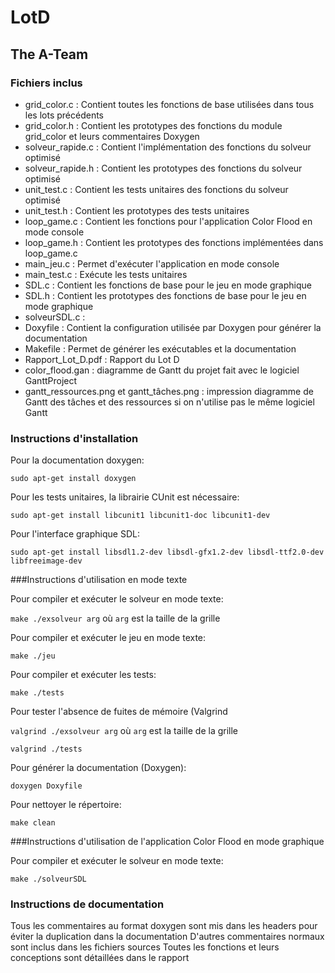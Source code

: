 # LotD

## The A-Team  <Color Flood>

### Fichiers inclus
* grid_color.c : Contient toutes les fonctions de base utilisées dans tous les lots précédents
* grid_color.h : Contient les prototypes des fonctions du module grid_color et leurs commentaires Doxygen
* solveur_rapide.c : Contient l'implémentation des fonctions du solveur optimisé
* solveur_rapide.h : Contient les prototypes des fonctions du solveur optimisé
* unit_test.c : Contient les tests unitaires des fonctions du solveur optimisé
* unit_test.h : Contient les prototypes des tests unitaires
* loop_game.c : Contient les fonctions pour l'application Color Flood en mode console
* loop_game.h : Contient les prototypes des fonctions implémentées dans loop_game.c
* main_jeu.c : Permet d'exécuter l'application en mode console
* main_test.c : Exécute les tests unitaires
* SDL.c : Contient les fonctions de base pour le jeu en mode graphique
* SDL.h : Contient les prototypes des fonctions de base pour le jeu en mode graphique
* solveurSDL.c : 
* Doxyfile : Contient la configuration utilisée par Doxygen pour générer la documentation
* Makefile : Permet de générer les exécutables et la documentation
* Rapport_Lot_D.pdf : Rapport du Lot D
* color_flood.gan : diagramme de Gantt du projet fait avec le logiciel GanttProject
* gantt_ressources.png et gantt_tâches.png : impression diagramme de Gantt des tâches et des ressources si on n'utilise pas le même logiciel Gantt


### Instructions d'installation

Pour la documentation doxygen:

`sudo apt-get install doxygen`

Pour les tests unitaires, la librairie CUnit est nécessaire:

`sudo apt-get install libcunit1 libcunit1-doc libcunit1-dev`

Pour l'interface graphique SDL:

`sudo apt-get install libsdl1.2-dev libsdl-gfx1.2-dev libsdl-ttf2.0-dev libfreeimage-dev`

###Instructions d'utilisation en mode texte

Pour compiler et exécuter le solveur en mode texte:

`make ./exsolveur arg` où `arg` est la taille de la grille

Pour compiler et exécuter le jeu en mode texte:

`make ./jeu`

Pour compiler et exécuter les tests:

`make ./tests`

Pour tester l'absence de fuites de mémoire (Valgrind

`valgrind ./exsolveur arg` où `arg` est la taille de la grille

`valgrind ./tests`

Pour générer la documentation (Doxygen):

`doxygen Doxyfile `

Pour nettoyer le répertoire:

`make clean`

###Instructions d'utilisation de l'application Color Flood en mode graphique



Pour compiler et exécuter le solveur en mode texte:

`make ./solveurSDL`

### Instructions de documentation

Tous les commentaires au format doxygen sont mis dans les headers pour éviter la duplication dans la documentation
D'autres commentaires normaux sont inclus dans les fichiers sources
Toutes les fonctions et leurs conceptions sont détaillées dans le rapport 
